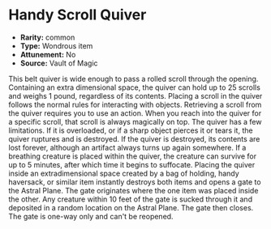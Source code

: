 
# Handy Scroll Quiver

* **Rarity:** common
* **Type:** Wondrous item
* **Attunement:** No
* **Source:** Vault of Magic


This belt quiver is wide enough to pass a rolled scroll through the opening. Containing an extra dimensional space, the quiver can hold up to 25 scrolls and weighs 1 pound, regardless of its contents. Placing a scroll in the quiver follows the normal rules for interacting with objects. Retrieving a scroll from the quiver requires you to use an action. When you reach into the quiver for a specific scroll, that scroll is always magically on top. The quiver has a few limitations. If it is overloaded, or if a sharp object pierces it or tears it, the quiver ruptures and is destroyed. If the quiver is destroyed, its contents are lost forever, although an artifact always turns up again somewhere. If a breathing creature is placed within the quiver, the creature can survive for up to 5 minutes, after which time it begins to suffocate. Placing the quiver inside an extradimensional space created by a bag of holding, handy haversack, or similar item instantly destroys both items and opens a gate to the Astral Plane. The gate originates where the one item was placed inside the other. Any creature within 10 feet of the gate is sucked through it and deposited in a random location on the Astral Plane. The gate then closes. The gate is one-way only and can't be reopened.
